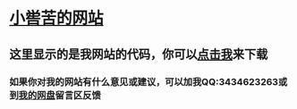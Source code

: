# [小喾苦的网站](https://xkk1.github.io)

## 这里显示的是我网站的代码，你可以[点击我](https://github.com/xkk1/xkk1.github.io/archive/master.zip)来下载

### 如果你对我的网站有什么意见或建议，可以加我QQ:3434623263或到[我的网盘](http://xiaokuku.ys168.com/)留言区反馈
